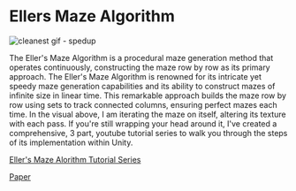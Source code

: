 # Ellers Maze Algorithm
 
![cleanest gif - spedup](https://github.com/jyblackshaw/Ellers-Maze-Algorithm/assets/68715353/fc4d5484-02a8-4b87-bfda-69407ded9ab9)


The Eller's Maze Algorithm is a procedural maze generation method that operates continuously, constructing the maze row by row as its primary approach. The Eller's Maze Algorithm is renowned for its intricate yet speedy maze generation capabilities and its ability to construct mazes of infinite size in linear time. This remarkable approach builds the maze row by row using sets to track connected columns, ensuring perfect mazes each time. In the visual above, I am iterating the maze on itself, altering its texture with each pass. If you're still wrapping your head around it, I've created a comprehensive, 3 part, youtube tutorial series to walk you through the steps of its implementation within Unity.


[Eller's Maze Alorithm Tutorial Series](https://youtube.com/playlist?list=PLOsqD8iK9BePx9knqt1Svmv40oawNZ1aa&si=NjGcBebdXNFb1YCv)

[Paper](http://www.neocomputer.org/projects/eller.html#:~:text=Eller's%20algorithm%20creates%20'perfect'%20mazes,to%20only%20a%20single%20row.)
